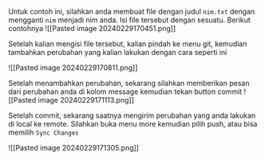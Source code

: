 Untuk contoh ini, silahkan anda membuat file dengan judul `nim.txt` dengan mengganti `nim` menjadi nim anda. Isi file tersebut dengan sesuatu. Berikut contohnya
![[Pasted image 20240229170451.png]]

Setelah kalian mengisi file tersebut, kalian pindah ke menu git, kemudian tambahkan perubahan yang kalian lakukan dengan cara seperti ini

![[Pasted image 20240229170811.png]]

Setelah menambahkan perubahan, sekarang silahkan memberikan pesan dari perubahan anda di kolom message kemudian tekan button commit
![[Pasted image 20240229171113.png]]

Setelah commit, sekarang saatnya mengirim perubahan yang anda lakukan di local ke remote. Silahkan buka menu more kemudian pilih push, atau bisa memilih `Sync Changes`

![[Pasted image 20240229171305.png]]
